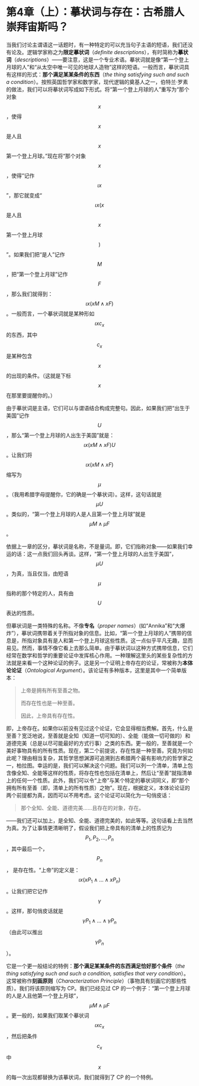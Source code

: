 # 第4章（上）：摹状词与存在：古希腊人崇拜宙斯吗？

当我们讨论主谓语这一话题时，有一种特定的可以充当句子主语的短语，我们还没有论及。逻辑学家称之为**限定摹状词**（_definite descriptions_），有时简称为**摹状词**（_descriptions_）——要注意，这是一个专业术语。摹状词就是像“第一个登上月球的人”和“从太空中唯一可见的地球人造物”这样的短语。一般而言，摹状词具有这样的形式：**那个满足某某条件的东西**（_the thing satisfying such and such a condition_）。按照英国哲学家和数学家，现代逻辑的奠基人之一，伯特兰·罗素的做法，我们可以将摹状词写成如下形式。将“第一个登上月球的人”重写为“那个对象 $$x$$，使得 $$x$$ 是人且 $$x$$ 第一个登上月球。”现在将“那个对象 $$x$$，使得”记作 $$\iota x$$”，那它就变成“$$\iota x(x$$是人且 $$x$$ 第一个登上月球$$)$$”。如果我们把“是人”记作 $$M$$，把“第一个登上月球”记作 $$F$$，那么我们就得到：$$\iota x(xM\land xF)$$。一般而言，一个摹状词就是某种形如 $$\iota xc_x$$ 的东西，其中 $$c_x$$ 是某种包含 $$x$$ 的出现的条件。（这就是下标 $$x$$ 在那里要提醒你的。）

由于摹状词是主语，它们可以与谓语结合构成完整句。因此，如果我们把“出生于美国”记作 $$U$$，那么“第一个登上月球的人出生于美国”就是：$$\iota x(xM\land xF)U$$。让我们将 $$\iota x(xM\land xF)$$ 缩写为 $$\mu$$。（我用希腊字母提醒你，它的确是一个摹状词）。这样，这句话就是 $$\mu U$$。类似的，“第一个登上月球的人是人且第一个登上月球”就是 $$\mu M\land \mu F$$。

依据上一章的区分，摹状词是名称，不是量词。即，它们指称对象——如果我们幸运的话：这一点我们回头再谈。这样，“第一个登上月球的人出生于美国”，$$\mu U$$，为真，当且仅当，由短语 $$\mu$$ 指称的那个特定的人，具有由 $$U$$ 表达的性质。

但摹状词是一类特殊的名称。不像**专名**（_proper names_）(如“Annika”和“大爆炸”），摹状词携带着关于所指对象的信息。比如，“第一个登上月球的人”携带的信息是，所指对象具有是人和第一个登上月球这些性质。这一点似乎平凡无趣，显而易见。然而，事情不像它看上去那么简单。由于摹状词以这种方式携带信息，它们经常在数学和哲学的重要论证中发挥核心作用。一种理解这里头的某些复杂性的方法就是来看一个这种论证的例子。这是另一个证明上帝存在的论证，常被称为**本体论论证**（_Ontological Argument_）。该论证有多种版本，这里是其中一个简单版本：

> 上帝是拥有所有至善之物。
>
> 而存在性也是一种至善。
>
> 因此，上帝具有存在性。

即，上帝存在。如果你以前没有见过这个论证，它会显得相当费解。首先，什么是至善？宽泛地说，至善就是全知（知道一切可知的）、全能（能做一切可做的）和道德完美（总是以尽可能最好的方式行事）之类的东西。更一般的，至善就是一个美好事物具有的所有性质。现在，第二个前提说，存在性是一种至善。究竟为何如此呢？理由相当复杂，其哲学思想渊源可追溯到古希腊两个最有影响力的哲学家之一，柏拉图。幸运的是，我们可以解决这个问题。我们可以列一个清单，清单上包含像全知、全能等这样的性质，将存在性也包括在清单上，然后让“至善”就指清单上的任何一个性质。此外，我们可以令“上帝”与某个特定的摹状词同义，即“那个拥有所有至善（即，清单上的所有性质）之物”。现在，根据定义，本体论论证的两个前提都为真，因而可以不用考虑。这个论证可以简化为一句俏皮话：

> 那个全知、全能、道德完美……且存在的对象，存在。

——我们还可以加上，是全知、全能、道德完美的，如此等等。这句话看上去当然为真。为了让事情更清晰明了，假设我们把上帝具有的清单上的性质记为 $$P_{1},P_{2},\ldots,P_{n}$$，其中最后一个，$$P_{n}$$， 是存在性。“上帝”的定义是：$$\iota x(xP_1\land\ldots\land xP_n)$$。让我们把它记作 $$\gamma$$。这样，那句俏皮话就是 $$\gamma P_1\land\ldots\land\gamma P_n$$（由此可以推出$$\gamma P_n$$）。

它是一个更一般结论的特例：**那个满足某某条件的东西满足恰好那个条件**（_the thing satisfying such and such a condition, satisfies that very condition_）。这常被称作**刻画原则**（_Characterization Principle_）（事物具有刻画它的那些性质）。我们将该原则缩写为 CP。我们已经见过 CP 的一个例子：“第一个登上月球的人是人且他第一个登上月球”，$$\mu M\land\mu F$$。更一般的，如果我们取某个摹状词 $$\iota xc_x$$，然后把条件 $$c_x$$ 中 $$x$$ 的每一次出现都替换为该摹状词，我们就得到了 CP 的一个特例。